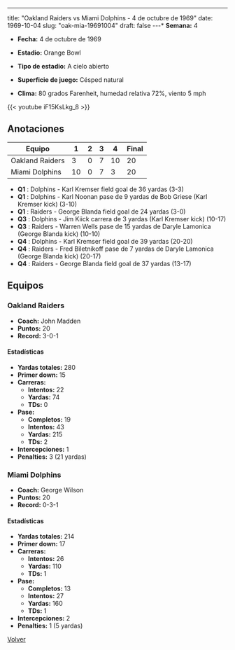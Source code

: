 ---
title: "Oakland Raiders vs Miami Dolphins - 4 de octubre de 1969"
date: 1969-10-04
slug: "oak-mia-19691004"
draft: false
---* **Semana:** 4
* **Fecha:** 4 de octubre de 1969

* **Estadio:** Orange Bowl
* **Tipo de estadio:** A cielo abierto
* **Superficie de juego:** Césped natural
* **Clima:** 80 grados Farenheit, humedad relativa 72%, viento 5 mph

{{< youtube iF15KsLkg_8 >}}


## Anotaciones
| Equipo | 1 | 2 | 3 | 4 | Final |
|--------|---|---|---|---|-------|
| Oakland Raiders  | 3 | 0 | 7 | 10  | 20 |
| Miami Dolphins  | 10 | 0 | 7 | 3  | 20 |
* **Q1** : Dolphins - Karl Kremser field goal de 36 yardas (3-3)
* **Q1** : Dolphins - Karl Noonan pase de 9 yardas de Bob Griese (Karl Kremser kick) (3-10)
* **Q1** : Raiders - George Blanda field goal de 24 yardas (3-0)
* **Q3** : Dolphins - Jim Kiick carrera de 3 yardas (Karl Kremser kick) (10-17)
* **Q3** : Raiders - Warren Wells pase de 15 yardas de Daryle Lamonica (George Blanda kick) (10-10)
* **Q4** : Dolphins - Karl Kremser field goal de 39 yardas (20-20)
* **Q4** : Raiders - Fred Biletnikoff pase de 7 yardas de Daryle Lamonica (George Blanda kick) (20-17)
* **Q4** : Raiders - George Blanda field goal de 37 yardas (13-17)


## Equipos


### Oakland Raiders
* **Coach:** John Madden
* **Puntos:** 20
* **Record:** 3-0-1
#### Estadísticas
* **Yardas totales:** 280
* **Primer down:** 15
* **Carreras:**
  * **Intentos:** 22
  * **Yardas:** 74
  * **TDs:** 0
* **Pase:**
  * **Completos:** 19
  * **Intentos:** 43
  * **Yardas:** 215
  * **TDs:** 2
* **Intercepciones:** 1
* **Penalties:** 3 (21 yardas)

### Miami Dolphins
* **Coach:** George Wilson
* **Puntos:** 20
* **Record:** 0-3-1
#### Estadísticas
* **Yardas totales:** 214
* **Primer down:** 17
* **Carreras:**
  * **Intentos:** 26
  * **Yardas:** 110
  * **TDs:** 1
* **Pase:**
  * **Completos:** 13
  * **Intentos:** 27
  * **Yardas:** 160
  * **TDs:** 1
* **Intercepciones:** 2
* **Penalties:** 1 (5 yardas)


[Volver](/historia/1969)
